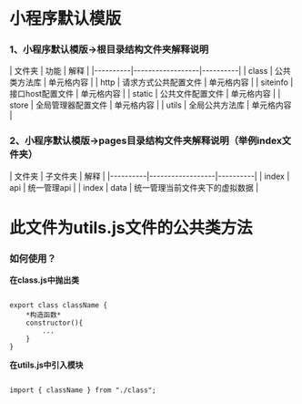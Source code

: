 <h1>小程序默认模版</h1>
<h3>1、小程序默认模版->根目录结构文件夹解释说明</h3>
| 文件夹    | 功能             | 解释     |
|----------|------------------|----------|
| class    | 公共类方法库       | 单元格内容 |
| http     | 请求方式公共配置文件 | 单元格内容 |
| siteinfo | 接口host配置文件   | 单元格内容 |
| static   | 公共文件配置文件   | 单元格内容 |
| store    | 全局管理器配置文件  | 单元格内容 |
| utils    | 全局公共方法库     | 单元格内容 |
<h3>2、小程序默认模版->pages目录结构文件夹解释说明（举例index文件夹）</h3>
| 文件夹    | 子文件夹             | 解释     |
|----------|------------------|----------|
| index    | api       | 统一管理api |
| index     | data | 统一管理当前文件夹下的虚拟数据 |
<h1>此文件为utils.js文件的公共类方法</h1>
<h3>如何使用？</h3>

**在class.js中抛出类**

``` 

export class className {
    *构造函数*
    constructor(){
        ...
    }
}
```

 **在utils.js中引入模块**

``` 

import { className } from "./class"; 
```
